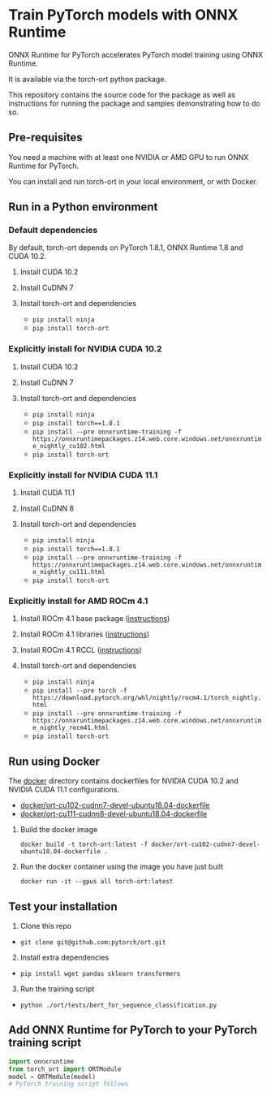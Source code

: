 # Train PyTorch models with ONNX Runtime

ONNX Runtime for PyTorch accelerates PyTorch model training using ONNX Runtime.

It is available via the torch-ort python package.

This repository contains the source code for the package as well as instructions for running the package and samples demonstrating how to do so.

## Pre-requisites

You need a machine with at least one NVIDIA or AMD GPU to run ONNX Runtime for PyTorch.

You can install and run torch-ort in your local environment, or with Docker.

## Run in a Python environment

### Default dependencies

By default, torch-ort depends on PyTorch 1.8.1, ONNX Runtime 1.8 and CUDA 10.2.

1. Install CUDA 10.2

2. Install CuDNN 7

3. Install torch-ort and dependencies

    - `pip install ninja`
    - `pip install torch-ort`

### Explicitly install for NVIDIA CUDA 10.2

1. Install CUDA 10.2

2. Install CuDNN 7

3. Install torch-ort and dependencies

    - `pip install ninja`
    - `pip install torch==1.8.1`
    - `pip install --pre onnxruntime-training -f https://onnxruntimepackages.z14.web.core.windows.net/onnxruntime_nightly_cu102.html`
    - `pip install torch-ort`

### Explicitly install for NVIDIA CUDA 11.1

1. Install CUDA 11.1

2. Install CuDNN 8

3. Install torch-ort and dependencies

    - `pip install ninja`
    - `pip install torch==1.8.1`
    - `pip install --pre onnxruntime-training -f https://onnxruntimepackages.z14.web.core.windows.net/onnxruntime_nightly_cu111.html`
    - `pip install torch-ort`

### Explicitly install for AMD ROCm 4.1

1. Install ROCm 4.1 base package ([instructions](https://rocmdocs.amd.com/en/latest/Installation_Guide/Installation-Guide.html))

2. Install ROCm 4.1 libraries ([instructions](https://rocmdocs.amd.com/en/latest/Installation_Guide/Software-Stack-for-AMD-GPU.html#machine-learning-and-high-performance-computing-software-stack-for-amd-gpu-v4-1))

3. Install ROCm 4.1 RCCL ([instructions](https://github.com/ROCmSoftwarePlatform/rccl/tree/rocm-4.1.0))

4. Install torch-ort and dependencies
    - `pip install ninja`
    - `pip install --pre torch -f https://download.pytorch.org/whl/nightly/rocm4.1/torch_nightly.html`
    - `pip install --pre onnxruntime-training -f https://onnxruntimepackages.z14.web.core.windows.net/onnxruntime_nightly_rocm41.html`
    - `pip install torch-ort`

## Run using Docker

The [docker](docker) directory contains dockerfiles for NVIDIA CUDA 10.2 and NVIDIA CUDA 11.1 configurations.

- [docker/ort-cu102-cudnn7-devel-ubuntu18.04-dockerfile](docker/ort-cu102-cudnn7-devel-ubuntu18.04-dockerfile)
- [docker/ort-cu111-cudnn8-devel-ubuntu18.04-dockerfile](docker/ort-cu111-cudnn8-devel-ubuntu18.04-dockerfile)

1. Build the docker image

    `docker build -t torch-ort:latest -f docker/ort-cu102-cudnn7-devel-ubuntu18.04-dockerfile .`

2. Run the docker container using the image you have just built

    `docker run -it --gpus all torch-ort:latest`

## Test your installation

1. Clone this repo

- `git clone git@github.com:pytorch/ort.git`

2. Install extra dependencies

- `pip install wget pandas sklearn transformers`

3. Run the training script

- `python ./ort/tests/bert_for_sequence_classification.py`

## Add ONNX Runtime for PyTorch to your PyTorch training script

```python
import onnxruntime
from torch_ort import ORTModule
model = ORTModule(model)
# PyTorch training script follows
```

